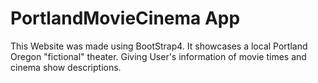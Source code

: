 # PortlandMovieCinema App
 This Website was made using BootStrap4. It showcases a local Portland Oregon "fictional" theater. Giving User's information of movie times and cinema show descriptions.
